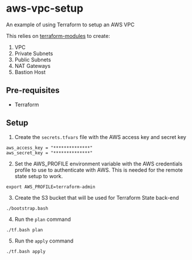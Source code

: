 # aws-vpc-setup
An example of using Terraform to setup an AWS VPC

This relies on [terraform-modules](https://github.com/nmedija/terraform-modules) to create:
1. VPC
2. Private Subnets
3. Public Subnets
4. NAT Gateways
5. Bastion Host

## Pre-requisites
- Terraform

## Setup
1. Create the `secrets.tfvars` file with the AWS access key and secret key
```
aws_access_key = "**************"
aws_secret_key = "**************"
```
2. Set the AWS_PROFILE environment variable with the AWS credentials profile to use to authenticate with AWS. This is needed for the remote state setup to work.
```
export AWS_PROFILE=terraform-admin
```
3. Create the S3 bucket that will be used for Terraform State back-end
```
./bootstrap.bash
```
4. Run the `plan` command
```
./tf.bash plan
```
5. Run the `apply` command
```
./tf.bash apply
```
